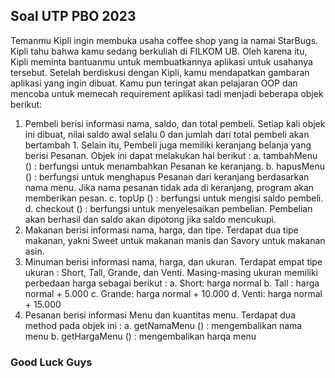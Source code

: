 ## Soal UTP PBO 2023

Temanmu Kipli ingin membuka usaha coffee shop yang ia namai StarBugs. Kipli tahu bahwa kamu sedang
berkuliah di FILKOM UB. Oleh karena itu, Kipli meminta bantuanmu untuk membuatkannya aplikasi untuk
usahanya tersebut. Setelah berdiskusi dengan Kipli, kamu mendapatkan gambaran aplikasi yang ingin dibuat. Kamu pun
teringat akan pelajaran OOP dan mencoba untuk memecah requirement aplikasi tadi menjadi beberapa
objek berikut:
1. Pembeli berisi informasi nama, saldo, dan total pembeli. Setiap kali objek ini dibuat, nilai saldo
awal selalu 0 dan jumlah dari total pembeli akan bertambah 1. Selain itu, Pembeli juga memiliki
keranjang belanja yang berisi Pesanan. Objek ini dapat melakukan hal berikut :
a. tambahMenu () : berfungsi untuk menambahkan Pesanan ke keranjang.
b. hapusMenu () : berfungsi untuk menghapus Pesanan dari keranjang berdasarkan nama
menu. Jika nama pesanan tidak ada di keranjang, program akan memberikan pesan.
c. topUp () : berfungsi untuk mengisi saldo pembeli.
d. checkout () : berfungsi untuk menyelesaikan pembelian. Pembelian akan berhasil dan
saldo akan dipotong jika saldo mencukupi.
2. Makanan berisi informasi nama, harga, dan tipe. Terdapat dua tipe makanan, yakni Sweet untuk
makanan manis dan Savory untuk makanan asin.
3. Minuman berisi informasi nama, harga, dan ukuran. Terdapat empat tipe ukuran : Short, Tall,
Grande, dan Venti. Masing-masing ukuran memiliki perbedaan harga sebagai berikut :
a. Short: harga normal
b. Tall : harga normal + 5.000
c. Grande: harga normal + 10.000
d. Venti: harga normal + 15.000
4. Pesanan berisi informasi Menu dan kuantitas menu. Terdapat dua method pada objek ini :
a. getNamaMenu () : mengembalikan nama menu
b. getHargaMenu () : mengembalikan harqa menu

### Good Luck Guys
